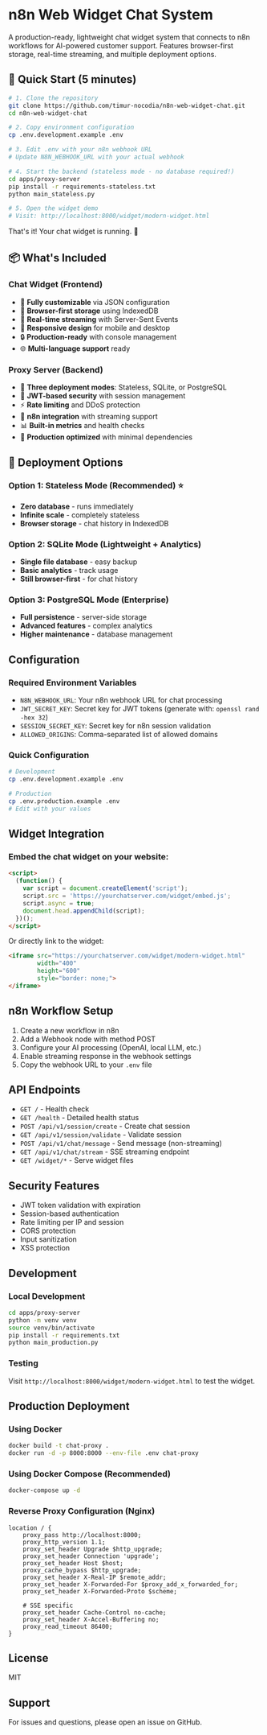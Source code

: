 # n8n Web Widget Chat System

A production-ready, lightweight chat widget system that connects to n8n workflows for AI-powered customer support. Features browser-first storage, real-time streaming, and multiple deployment options.

## 🚀 Quick Start (5 minutes)

```bash
# 1. Clone the repository
git clone https://github.com/timur-nocodia/n8n-web-widget-chat.git
cd n8n-web-widget-chat

# 2. Copy environment configuration
cp .env.development.example .env

# 3. Edit .env with your n8n webhook URL
# Update N8N_WEBHOOK_URL with your actual webhook

# 4. Start the backend (stateless mode - no database required!)
cd apps/proxy-server
pip install -r requirements-stateless.txt
python main_stateless.py

# 5. Open the widget demo
# Visit: http://localhost:8000/widget/modern-widget.html
```

That's it! Your chat widget is running. 🎉

## 📦 What's Included

### **Chat Widget** (Frontend)
- 🎨 **Fully customizable** via JSON configuration
- 💾 **Browser-first storage** using IndexedDB
- 🔄 **Real-time streaming** with Server-Sent Events
- 📱 **Responsive design** for mobile and desktop
- 🔒 **Production-ready** with console management
- 🌐 **Multi-language support** ready

### **Proxy Server** (Backend)
- 🏃 **Three deployment modes**: Stateless, SQLite, or PostgreSQL
- 🔐 **JWT-based security** with session management
- ⚡ **Rate limiting** and DDoS protection
- 🔄 **n8n integration** with streaming support
- 📊 **Built-in metrics** and health checks
- 🚀 **Production optimized** with minimal dependencies

## 🎯 Deployment Options

### Option 1: **Stateless Mode** (Recommended) ⭐
- **Zero database** - runs immediately
- **Infinite scale** - completely stateless
- **Browser storage** - chat history in IndexedDB

### Option 2: **SQLite Mode** (Lightweight + Analytics)
- **Single file database** - easy backup
- **Basic analytics** - track usage
- **Still browser-first** - for chat history

### Option 3: **PostgreSQL Mode** (Enterprise)
- **Full persistence** - server-side storage
- **Advanced features** - complex analytics
- **Higher maintenance** - database management

## Configuration

### Required Environment Variables

- `N8N_WEBHOOK_URL`: Your n8n webhook URL for chat processing
- `JWT_SECRET_KEY`: Secret key for JWT tokens (generate with: `openssl rand -hex 32`)
- `SESSION_SECRET_KEY`: Secret key for n8n session validation
- `ALLOWED_ORIGINS`: Comma-separated list of allowed domains

### Quick Configuration

```bash
# Development
cp .env.development.example .env

# Production
cp .env.production.example .env
# Edit with your values
```

## Widget Integration

### Embed the chat widget on your website:

```html
<script>
  (function() {
    var script = document.createElement('script');
    script.src = 'https://yourchatserver.com/widget/embed.js';
    script.async = true;
    document.head.appendChild(script);
  })();
</script>
```

Or directly link to the widget:
```html
<iframe src="https://yourchatserver.com/widget/modern-widget.html" 
        width="400" 
        height="600"
        style="border: none;">
</iframe>
```

## n8n Workflow Setup

1. Create a new workflow in n8n
2. Add a Webhook node with method POST
3. Configure your AI processing (OpenAI, local LLM, etc.)
4. Enable streaming response in the webhook settings
5. Copy the webhook URL to your `.env` file

## API Endpoints

- `GET /` - Health check
- `GET /health` - Detailed health status
- `POST /api/v1/session/create` - Create chat session
- `GET /api/v1/session/validate` - Validate session
- `POST /api/v1/chat/message` - Send message (non-streaming)
- `GET /api/v1/chat/stream` - SSE streaming endpoint
- `GET /widget/*` - Serve widget files

## Security Features

- JWT token validation with expiration
- Session-based authentication
- Rate limiting per IP and session
- CORS protection
- Input sanitization
- XSS protection

## Development

### Local Development
```bash
cd apps/proxy-server
python -m venv venv
source venv/bin/activate
pip install -r requirements.txt
python main_production.py
```

### Testing
Visit `http://localhost:8000/widget/modern-widget.html` to test the widget.

## Production Deployment

### Using Docker
```bash
docker build -t chat-proxy .
docker run -d -p 8000:8000 --env-file .env chat-proxy
```

### Using Docker Compose (Recommended)
```bash
docker-compose up -d
```

### Reverse Proxy Configuration (Nginx)
```nginx
location / {
    proxy_pass http://localhost:8000;
    proxy_http_version 1.1;
    proxy_set_header Upgrade $http_upgrade;
    proxy_set_header Connection 'upgrade';
    proxy_set_header Host $host;
    proxy_cache_bypass $http_upgrade;
    proxy_set_header X-Real-IP $remote_addr;
    proxy_set_header X-Forwarded-For $proxy_add_x_forwarded_for;
    proxy_set_header X-Forwarded-Proto $scheme;
    
    # SSE specific
    proxy_set_header Cache-Control no-cache;
    proxy_set_header X-Accel-Buffering no;
    proxy_read_timeout 86400;
}
```

## License

MIT

## Support

For issues and questions, please open an issue on GitHub.
